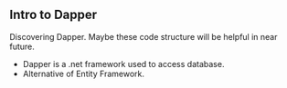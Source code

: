 ## Intro to Dapper

Discovering Dapper. Maybe these code structure will be helpful in near future.<br>
* Dapper is a .net framework used to access database.
* Alternative of Entity Framework.
